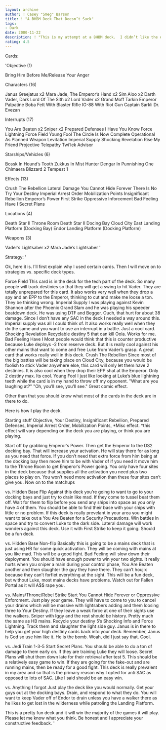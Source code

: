 ```yaml
---
layout: archive
author: ! Casey "Smeg" Barson
title: ! "A BHBM Deck That Doesn’t Suck"
tags:
- Dark
date: 2000-11-22
description: ! "This is my attempt at a BHBM deck.  I didn’t like the decks that were out there so I made my own. Read Strategy before rating please."
rating: 4.5
---
```

Cards: 

'Objective (1)

Bring Him Before Me/Release Your Anger

Characters (16)

Janus Greejatus x2
Mara Jade, The Emperor’s Hand x2
Sim Aloo x2
Darth Vader, Dark Lord Of The Sith x2
Lord Vader x2
Grand Moff Tarkin
Emperor Palpatine
Boba Fett With Blaster Rifle
IG-88 With Riot Gun
Captain Sarkli
Dr. Evezan

Interrupts (17)

You Are Beaten x2
Sniper x2
Prepared Defenses
I Have You Know
Force Lightning
Force Field
Young Fool
The Circle Is Now Complete
Operational As Planned
Weapon Levitation
Imperial Supply
Shocking Revelation
Rise My Friend
Projective Telepathy
Twi’lek Advisor

Starships/Vehicles (6)

Bossk In Hound’s Tooth
Zukkus In Mist Hunter
Dengar In Punnishing One
Chimaera
Blizzard 2
Tempest 1

Effects (13)

Crush The Rebellion
Lateral Damage
You Cannot Hide Forever
There Is No Try
Your Destiny
Imperial Arrest Order
Mobilization Points
Insignificant Rebellion
Emperor’s Power
First Strike
Oppressive Inforcement
Bad Feeling Have I
Secret Plans

Locations (4)

Death Star II Throne Room
Death Star II Docing Bay
Cloud City East Landing Platform (Docking Bay)
Endor Landing Platform (Docking Platform)

Weapons (3)

Vader’s Lightsaber x2
Mara Jade’s Lightsaber '

Strategy: '

Ok, here it is.  I’ll first explain why I used certain cards.  Then I will move on to strategies vs. specific deck types.

Force Field  This card is in the deck for the tech part of the deck.  So many people will track destinies so that they will get a swing to hit Vader.	They are totally unprepared for this card.  It also works very well when they drop a spy and an EPP to the Emperor, thinking to cut and make me loose a ton.  They be thinking wrong.
Imperial Supply  I was playing against Kevin Shannon after the Phoenix Grand Slam and he was playing his speeder beatdown deck.  He was using DTF and Begger.	Ouch, that hurt for about 38 damage.  Since I don’t have any SAC in the deck I needed a way around this.  Imperial supply was all I could think of.  It also works really well when they do the same and you want to use an interrupt in a battle.  Just a cool card.
Shocking Revelation  Recyclable destiny 5 that can kill Oola.	Works for me.
Bad Feeling Have I  Most people would think that this is counter productive because Luke deploys -2 from reserve deck.  But it is really cool against his other mains that want to come and free Luke from Vader’s grasp.  A great card that works really well in this deck.
Crush The Rebellion  Since most of the big battles will be taking place on Cloud City, because you would be foolish to stick Vader anywhere else, this card will only let them have 2 destinies.  It is also cool when they drop their EPP shat at the Emperor.  Only 2 destiny max.  Its cool.
Young Fool  I just like looking at Luke’s blue lightning teeth while the card is in my hand to throw off my opponent.  "What are you laughing at?"  "Oh, you’ll see, you’ll see."  Great comic effect.

Other than that you should know what most of the cards in the deck are in there to do.

Here is how I play the deck.

Starting stuff  Objective, Your Destiny, Insignificant Rebellion, Prepared Defenses, Imperial Arrest Order, Mobilization Points, *Misc effect.
*this effect will vary depending on the deck you are playing, or think you are playing.

Start off by grabbing Emperor’s Power.  Then get the Emperor to the DS2 docking bay.  That will increase your actvation.  He will stay there for as long as you need that force.  If you don’t need that extra force from him being at the docking bay then move him to be with Vader of if you need it move him to the Throne Room to get Emperor’s Power going.  You only have four sites in the deck because that supplies all the activation you need plus two places to play on.  You won’t need more activation than these four sites can’t give you.
Now on to the matchups

vs. Hidden Base Flip  Against this deck you’re going to want to go to your docking bays and just try to drain like mad.  If they come to tussel beat them off.  Wait for them to flip before you send any ships into space as you only have 4 of them.  You should be able to find their base with your ships with little or no problem.	If this deck is really prevelant in your area you might want to take out a You Are Beaten for a Security Precautions.  Win battles in space and try to convert Luke to the dark side.  Lateral damage will work wonders against this deck.  Use it with First Strike to keep it going. Should be a fun deck.

vs. Hidden Base Non-flip  Basically this is going to be a mains deck that is just using HB for some quick activation.	They will be coming with mains at you like mad.  This will be a good fight.  Bad Feeling will slow down their deployment.  You should have enough power to win your two sights.  It really hurts when you sniper a main during your control phase, You Are Beaten another and then slaughter the guy they have there.  They can’t houjix because they can’t forfiet everything at the sight.	This will be a fun deck, but without Luke, most mains decks have problems.  Watch out for Fallen Portal as it will A$$ rape you.

vs. Mains/Throne/Rebel Strike	Start You Cannot Hide Forever or Oppressive Enforcment.  Just play your game.  They will have to come to you to cancel your drains which will be massive with lightsabers adding and them loosing three to Your Destiny.  If they leave a weak force at one of their sights use the walkers.  Sniper with Iggy and the rest should be history.	Pretty much the same as HB mains.  Recycle your destiny 5’s Shocking Info and Force Lightning.  Track them and slaughter the light side guy.  Janus is in there to help you get your high destiny cards back into your deck.  Remember, Janus is God so use him like it.  He is the bomb.	Woah, did I just say that.  Cool.

vs. Jedi Train 1-3-5  Start Secret Plans.  You should be able to do a ton of damage to them early on.	If they are training Luke they will loose.  Secret Plans will shut them down late for their retrieval after test 5.  This should be a relatively easy game to win.  If they are going for the fake-out and are running mains, then be ready for a good fight.  This deck is really prevalent in my area and so that is the primary reason why I opted for anti SAC as opposed to lots of SAC.  Like I said should be an easy win.

vs. Anything I forgot	Just play the deck like you would normally.  Get your guys out at the docking bays.  Drain, and respond to what they do.  You will want to keep Vader off of Endor to drain unless you have a walker there as he likes to get lost in the wilderness while patroling the Landing Platform.

This is a pretty fun deck and it will win the majority of the games it will play.  Please let me know what you think.  Be honest and I appreciate your constructive feedback. '